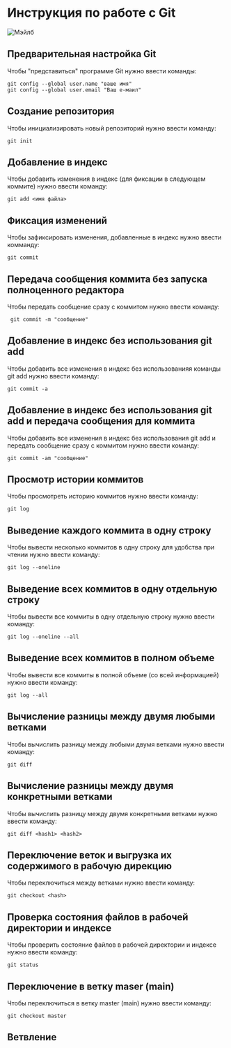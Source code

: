 # **Инструкция по работе с Git**

![Мэйлб](Mabel.webp)

## Предварительная настройка Git

Чтобы "представиться" программе Git нужно ввести команды:

    git config --global user.name "ваше имя"
    git config --global user.email "Ваш е-маил"

## Создание репозитория

Чтобы инициализировать новый репозиторий нужно ввести команду: 

    git init

## Добавление в индекс

Чтобы добавить изменения в индекс (для фиксации в следующем коммите) нужно ввести команду:

    git add <имя файла>

## Фиксация изменений

Чтобы зафиксировать изменения, добавленные в индекс нужно ввести комманду:

    git commit

## Передача сообщения коммита без запуска полноценного редактора

Чтобы передать сообщение сразу с коммитом нужно ввести команду:

     git commit -m "сообщение"

## Добавление в индекс без использования git add

Чтобы добавить все изменения в индекс без использованияя команды git add нужно ввести команду:

    git commit -a

## Добавление в индекс без использования git add и передача сообщения для коммита

Чтобы добавить все изменения в индекс без использования git add и передать сообщение сразу с коммитом нужно ввести команду:

    git commit -am "сообщение"

## Просмотр истории коммитов

Чтобы просмотреть историю коммитов нужно ввести команду:

    git log

## Выведение каждого коммита в одну строку

Чтобы вывести несколько коммитов в одну строку для удобства при чтении нужно ввести команду:

    git log --oneline

## Выведение всех коммитов в одну отдельную строку

Чтобы вывести все коммиты в одну отдельную строку нужно ввести команду:

    git log --oneline --all

## Выведение всех коммитов в полном объеме

Чтобы вывести все коммиты в полной объеме (со всей информацией) нужно ввести команду:

    git log --all

## Вычисление разницы между двумя любыми ветками

Чтобы вычислить разницу между любыми двумя ветками нужно ввести команду:

    git diff

## Вычисление разницы между двумя конкретными ветками

Чтобы вычислить разницу между двумя конкретными ветками нужно ввести команду:

    git diff <hash1> <hash2>

## Переключение веток и выгрузка их содержимого в рабочую дирекцию

Чтобы переключиться между ветками нужно ввести команду:

    git checkout <hash>

## Проверка состояния файлов в рабочей директории и индексе

Чтобы проверить состояние файлов в рабочей директории и индексе нужно ввести команду:

    git status

## Переключение в ветку maser (main)

Чтобы переключиться в ветку master (main) нужно ввести команду:

    git checkout master

## Ветвление 